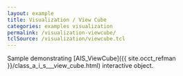 ```yaml
---
layout: example
title: Visualization / View Cube
categories: examples visualization
permalink: /visualization-viewcube/
tclSource: /visualization/viewcube.tcl
---
```


Sample demonstrating [AIS_ViewCube]({{ site.occt_refman }}/class_a_i_s___view_cube.html) interactive object.
